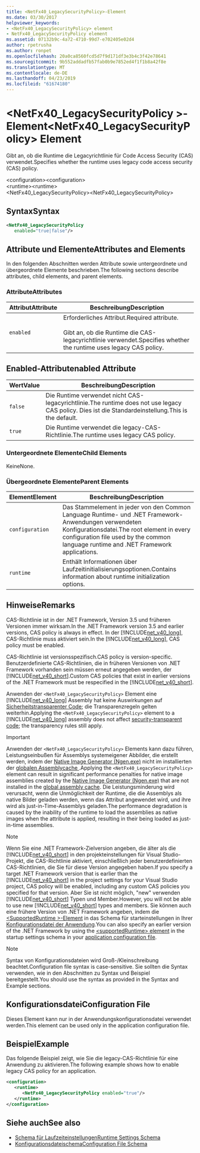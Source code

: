 ```yaml
---
title: <NetFx40_LegacySecurityPolicy>-Element
ms.date: 03/30/2017
helpviewer_keywords:
- <NetFx40_LegacySecurityPolicy> element
- NetFx40_LegacySecurityPolicy element
ms.assetid: 07132b9c-4a72-4710-99d7-e702405e02d4
author: rpetrusha
ms.author: ronpet
ms.openlocfilehash: 20a0ca8560fcd5d7f9d171df3e3b4c3f42e78641
ms.sourcegitcommit: 9b552addadfb57fab0b9e7852ed4f1f1b8a42f8e
ms.translationtype: MT
ms.contentlocale: de-DE
ms.lasthandoff: 04/23/2019
ms.locfileid: "61674180"
---
```

# <a name="netfx40legacysecuritypolicy-element"></a><span data-ttu-id="643a4-102">\<NetFx40_LegacySecurityPolicy >-Element</span><span class="sxs-lookup"><span data-stu-id="643a4-102">\<NetFx40_LegacySecurityPolicy> Element</span></span>
<span data-ttu-id="643a4-103">Gibt an, ob die Runtime die Legacyrichtlinie für Code Access Security (CAS) verwendet.</span><span class="sxs-lookup"><span data-stu-id="643a4-103">Specifies whether the runtime uses legacy code access security (CAS) policy.</span></span>  
  
 <span data-ttu-id="643a4-104">\<configuration></span><span class="sxs-lookup"><span data-stu-id="643a4-104">\<configuration></span></span>  
<span data-ttu-id="643a4-105">\<runtime></span><span class="sxs-lookup"><span data-stu-id="643a4-105">\<runtime></span></span>  
<span data-ttu-id="643a4-106"><NetFx40_LegacySecurityPolicy></span><span class="sxs-lookup"><span data-stu-id="643a4-106"><NetFx40_LegacySecurityPolicy></span></span>  
  
## <a name="syntax"></a><span data-ttu-id="643a4-107">Syntax</span><span class="sxs-lookup"><span data-stu-id="643a4-107">Syntax</span></span>  
  
```xml  
<NetFx40_LegacySecurityPolicy  
   enabled="true|false"/>  
```  
  
## <a name="attributes-and-elements"></a><span data-ttu-id="643a4-108">Attribute und Elemente</span><span class="sxs-lookup"><span data-stu-id="643a4-108">Attributes and Elements</span></span>  
 <span data-ttu-id="643a4-109">In den folgenden Abschnitten werden Attribute sowie untergeordnete und übergeordnete Elemente beschrieben.</span><span class="sxs-lookup"><span data-stu-id="643a4-109">The following sections describe attributes, child elements, and parent elements.</span></span>  
  
### <a name="attributes"></a><span data-ttu-id="643a4-110">Attribute</span><span class="sxs-lookup"><span data-stu-id="643a4-110">Attributes</span></span>  
  
|<span data-ttu-id="643a4-111">Attribut</span><span class="sxs-lookup"><span data-stu-id="643a4-111">Attribute</span></span>|<span data-ttu-id="643a4-112">Beschreibung</span><span class="sxs-lookup"><span data-stu-id="643a4-112">Description</span></span>|  
|---------------|-----------------|  
|`enabled`|<span data-ttu-id="643a4-113">Erforderliches Attribut.</span><span class="sxs-lookup"><span data-stu-id="643a4-113">Required attribute.</span></span><br /><br /> <span data-ttu-id="643a4-114">Gibt an, ob die Runtime die CAS-legacyrichtlinie verwendet.</span><span class="sxs-lookup"><span data-stu-id="643a4-114">Specifies whether the runtime uses legacy CAS policy.</span></span>|  
  
## <a name="enabled-attribute"></a><span data-ttu-id="643a4-115">Enabled-Attribut</span><span class="sxs-lookup"><span data-stu-id="643a4-115">enabled Attribute</span></span>  
  
|<span data-ttu-id="643a4-116">Wert</span><span class="sxs-lookup"><span data-stu-id="643a4-116">Value</span></span>|<span data-ttu-id="643a4-117">Beschreibung</span><span class="sxs-lookup"><span data-stu-id="643a4-117">Description</span></span>|  
|-----------|-----------------|  
|`false`|<span data-ttu-id="643a4-118">Die Runtime verwendet nicht CAS-legacyrichtlinie.</span><span class="sxs-lookup"><span data-stu-id="643a4-118">The runtime does not use legacy CAS policy.</span></span> <span data-ttu-id="643a4-119">Dies ist die Standardeinstellung.</span><span class="sxs-lookup"><span data-stu-id="643a4-119">This is the default.</span></span>|  
|`true`|<span data-ttu-id="643a4-120">Die Runtime verwendet die legacy-CAS-Richtlinie.</span><span class="sxs-lookup"><span data-stu-id="643a4-120">The runtime uses legacy CAS policy.</span></span>|  
  
### <a name="child-elements"></a><span data-ttu-id="643a4-121">Untergeordnete Elemente</span><span class="sxs-lookup"><span data-stu-id="643a4-121">Child Elements</span></span>  
 <span data-ttu-id="643a4-122">Keine</span><span class="sxs-lookup"><span data-stu-id="643a4-122">None.</span></span>  
  
### <a name="parent-elements"></a><span data-ttu-id="643a4-123">Übergeordnete Elemente</span><span class="sxs-lookup"><span data-stu-id="643a4-123">Parent Elements</span></span>  
  
|<span data-ttu-id="643a4-124">Element</span><span class="sxs-lookup"><span data-stu-id="643a4-124">Element</span></span>|<span data-ttu-id="643a4-125">Beschreibung</span><span class="sxs-lookup"><span data-stu-id="643a4-125">Description</span></span>|  
|-------------|-----------------|  
|`configuration`|<span data-ttu-id="643a4-126">Das Stammelement in jeder von den Common Language Runtime- und .NET Framework-Anwendungen verwendeten Konfigurationsdatei.</span><span class="sxs-lookup"><span data-stu-id="643a4-126">The root element in every configuration file used by the common language runtime and .NET Framework applications.</span></span>|  
|`runtime`|<span data-ttu-id="643a4-127">Enthält Informationen über Laufzeitinitialisierungsoptionen.</span><span class="sxs-lookup"><span data-stu-id="643a4-127">Contains information about runtime initialization options.</span></span>|  
  
## <a name="remarks"></a><span data-ttu-id="643a4-128">Hinweise</span><span class="sxs-lookup"><span data-stu-id="643a4-128">Remarks</span></span>  
 <span data-ttu-id="643a4-129">CAS-Richtlinie ist in der .NET Framework, Version 3.5 und früheren Versionen immer wirksam.</span><span class="sxs-lookup"><span data-stu-id="643a4-129">In the .NET Framework version 3.5 and earlier versions, CAS policy is always in effect.</span></span> <span data-ttu-id="643a4-130">In der [!INCLUDE[net_v40_long](../../../../../includes/net-v40-long-md.md)], CAS-Richtlinie muss aktiviert sein.</span><span class="sxs-lookup"><span data-stu-id="643a4-130">In the [!INCLUDE[net_v40_long](../../../../../includes/net-v40-long-md.md)], CAS policy must be enabled.</span></span>  
  
 <span data-ttu-id="643a4-131">CAS-Richtlinie ist versionsspezifisch.</span><span class="sxs-lookup"><span data-stu-id="643a4-131">CAS policy is version-specific.</span></span> <span data-ttu-id="643a4-132">Benutzerdefinierte CAS-Richtlinien, die in früheren Versionen von .NET Framework vorhanden sein müssen erneut angegeben werden, der [!INCLUDE[net_v40_short](../../../../../includes/net-v40-short-md.md)].</span><span class="sxs-lookup"><span data-stu-id="643a4-132">Custom CAS policies that exist in earlier versions of the .NET Framework must be respecified in the [!INCLUDE[net_v40_short](../../../../../includes/net-v40-short-md.md)].</span></span>  
  
 <span data-ttu-id="643a4-133">Anwenden der `<NetFx40_LegacySecurityPolicy>` Element eine [!INCLUDE[net_v40_long](../../../../../includes/net-v40-long-md.md)] Assembly hat keine Auswirkungen auf [Sicherheitstransparenter Code](../../../../../docs/framework/misc/security-transparent-code.md); die Transparenzregeln gelten weiterhin.</span><span class="sxs-lookup"><span data-stu-id="643a4-133">Applying the `<NetFx40_LegacySecurityPolicy>` element to a [!INCLUDE[net_v40_long](../../../../../includes/net-v40-long-md.md)] assembly does not affect [security-transparent code](../../../../../docs/framework/misc/security-transparent-code.md); the transparency rules still apply.</span></span>  
  
> [!IMPORTANT]
>  <span data-ttu-id="643a4-134">Anwenden der `<NetFx40_LegacySecurityPolicy>` Elements kann dazu führen, Leistungseinbußen für Assemblys systemeigener Abbilder, die erstellt werden, indem der [Native Image Generator (Ngen.exe)](../../../../../docs/framework/tools/ngen-exe-native-image-generator.md) nicht im installierten der [globalen Assemblycache ](../../../../../docs/framework/app-domains/gac.md).</span><span class="sxs-lookup"><span data-stu-id="643a4-134">Applying the `<NetFx40_LegacySecurityPolicy>` element can result in significant performance penalties for native image assemblies created by the [Native Image Generator (Ngen.exe)](../../../../../docs/framework/tools/ngen-exe-native-image-generator.md) that are not installed in the [global assembly cache](../../../../../docs/framework/app-domains/gac.md).</span></span> <span data-ttu-id="643a4-135">Die Leistungsminderung wird verursacht, wenn die Unmöglichkeit der Runtime, die die Assemblys als native Bilder geladen werden, wenn das Attribut angewendet wird, und ihre wird als just-in-Time-Assemblys geladen.</span><span class="sxs-lookup"><span data-stu-id="643a4-135">The performance degradation is caused by the inability of the runtime to load the assemblies as native images when the attribute is applied, resulting in their being loaded as just-in-time assemblies.</span></span>  
  
> [!NOTE]
>  <span data-ttu-id="643a4-136">Wenn Sie eine .NET Framework-Zielversion angeben, die älter als die [!INCLUDE[net_v40_short](../../../../../includes/net-v40-short-md.md)] in den projekteinstellungen für Visual Studio-Projekt, die CAS-Richtlinie aktiviert, einschließlich jeder benutzerdefinierten CAS-Richtlinien, die Sie für diese Version angegeben haben.</span><span class="sxs-lookup"><span data-stu-id="643a4-136">If you specify a target .NET Framework version that is earlier than the [!INCLUDE[net_v40_short](../../../../../includes/net-v40-short-md.md)] in the project settings for your Visual Studio project, CAS policy will be enabled, including any custom CAS policies you specified for that version.</span></span> <span data-ttu-id="643a4-137">Aber Sie ist nicht möglich, "new" verwenden [!INCLUDE[net_v40_short](../../../../../includes/net-v40-short-md.md)] Typen und Member.</span><span class="sxs-lookup"><span data-stu-id="643a4-137">However, you will not be able to use new [!INCLUDE[net_v40_short](../../../../../includes/net-v40-short-md.md)] types and members.</span></span> <span data-ttu-id="643a4-138">Sie können auch eine frühere Version von .NET Framework angeben, indem die [ \<SupportedRuntime >-Element](../../../../../docs/framework/configure-apps/file-schema/startup/supportedruntime-element.md) in das Schema für starteinstellungen in Ihrer [Konfigurationsdatei der Anwendung](../../../../../docs/framework/configure-apps/index.md).</span><span class="sxs-lookup"><span data-stu-id="643a4-138">You can also specify an earlier version of the .NET Framework by using the [\<supportedRuntime> element](../../../../../docs/framework/configure-apps/file-schema/startup/supportedruntime-element.md) in the startup settings schema in your [application configuration file](../../../../../docs/framework/configure-apps/index.md).</span></span>  
  
> [!NOTE]
>  <span data-ttu-id="643a4-139">Syntax von Konfigurationsdateien wird Groß-/Kleinschreibung beachtet.</span><span class="sxs-lookup"><span data-stu-id="643a4-139">Configuration file syntax is case-sensitive.</span></span> <span data-ttu-id="643a4-140">Sie sollten die Syntax verwenden, wie in den Abschnitten zu Syntax und Beispiel bereitgestellt.</span><span class="sxs-lookup"><span data-stu-id="643a4-140">You should use the syntax as provided in the Syntax and Example sections.</span></span>  
  
## <a name="configuration-file"></a><span data-ttu-id="643a4-141">Konfigurationsdatei</span><span class="sxs-lookup"><span data-stu-id="643a4-141">Configuration File</span></span>  
 <span data-ttu-id="643a4-142">Dieses Element kann nur in der Anwendungskonfigurationsdatei verwendet werden.</span><span class="sxs-lookup"><span data-stu-id="643a4-142">This element can be used only in the application configuration file.</span></span>  
  
## <a name="example"></a><span data-ttu-id="643a4-143">Beispiel</span><span class="sxs-lookup"><span data-stu-id="643a4-143">Example</span></span>  
 <span data-ttu-id="643a4-144">Das folgende Beispiel zeigt, wie Sie die legacy-CAS-Richtlinie für eine Anwendung zu aktivieren.</span><span class="sxs-lookup"><span data-stu-id="643a4-144">The following example shows how to enable legacy CAS policy for an application.</span></span>  
  
```xml  
<configuration>  
   <runtime>  
      <NetFx40_LegacySecurityPolicy enabled="true"/>  
   </runtime>  
</configuration>  
```  
  
## <a name="see-also"></a><span data-ttu-id="643a4-145">Siehe auch</span><span class="sxs-lookup"><span data-stu-id="643a4-145">See also</span></span>

- [<span data-ttu-id="643a4-146">Schema für Laufzeiteinstellungen</span><span class="sxs-lookup"><span data-stu-id="643a4-146">Runtime Settings Schema</span></span>](../../../../../docs/framework/configure-apps/file-schema/runtime/index.md)
- [<span data-ttu-id="643a4-147">Konfigurationsdateischema</span><span class="sxs-lookup"><span data-stu-id="643a4-147">Configuration File Schema</span></span>](../../../../../docs/framework/configure-apps/file-schema/index.md)
